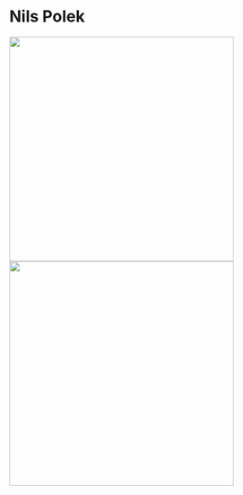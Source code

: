 # Nils Polek
<img src="https://github-readme-stats.vercel.app/api?username=nilspolek&show_icons=true&theme=github_dark" width="400">
<img src="https://github-readme-stats.vercel.app/api/top-langs/?username=nilspolek&show_icons=true&theme=github_dark" width="400">
